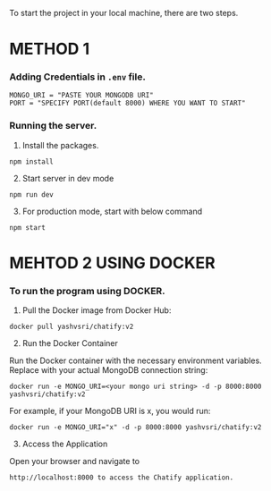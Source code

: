 To start the project in your local machine, there are two steps.

# METHOD 1 

### Adding Credentials in `.env` file.

```
MONGO_URI = "PASTE YOUR MONGODB URI"
PORT = "SPECIFY PORT(default 8000) WHERE YOU WANT TO START"

```
### Running the server.
1. Install the packages.

```
npm install
```

2. Start server in dev mode

```
npm run dev
```

3. For production mode, start with below command

```
npm start
```

# MEHTOD 2 USING DOCKER

### To run the program using DOCKER.


1. Pull the Docker image from Docker Hub:

```
docker pull yashvsri/chatify:v2
```

2. Run the Docker Container

Run the Docker container with the necessary environment variables. Replace <your-mongo-uri> with your actual MongoDB connection string:

```
docker run -e MONGO_URI=<your mongo uri string> -d -p 8000:8000 yashvsri/chatify:v2
```

For example, if your MongoDB URI is x, you would run:

```
docker run -e MONGO_URI="x" -d -p 8000:8000 yashvsri/chatify:v2
```

3. Access the Application

Open your browser and navigate to 

```
http://localhost:8000 to access the Chatify application.
```
